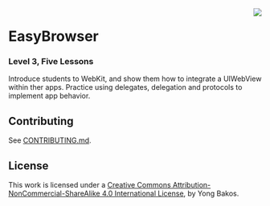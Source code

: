 <img align="right" src="https://raw.github.com/SwiftEducation/EasyBrowser/master/EasyBrowser/Images.xcassets/AppIcon.appiconset/Icon-Spotlight-40@2x.png" />

# EasyBrowser

### Level 3, Five Lessons

Introduce students to WebKit, and show them how to integrate a UIWebView within ther apps.  Practice using delegates, delegation and protocols to implement app behavior.

## Contributing

See [CONTRIBUTING.md](CONTRIBUTING.md).

## License

This work is licensed under a [Creative Commons Attribution-NonCommercial-ShareAlike 4.0 International License](https://creativecommons.org/licenses/by-nc-sa/4.0/), by Yong Bakos.
